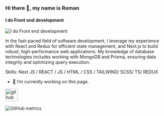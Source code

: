 ### Hi there 👋, my name is Roman
#### I do Front end development
![I do Front end development](https://arturssmirnovs.github.io/github-profile-readme-generator/images/banner.png)

In the fast-paced field of software development, I leverage my experience with React and Redux for efficient state management, and Next.js to build robust, high-performance web applications. My knowledge of database technologies includes working with MongoDB and Prisma, ensuring data integrity and optimizing query execution.

Skills: Next JS / REACT / JS / HTML / CSS / TAILWIND/ SCSS/ TS/ REDUX

- 🔭 I’m currently working on this page. 


[<img src='https://cdn.jsdelivr.net/npm/simple-icons@3.0.1/icons/github.svg' alt='github' height='40'>](https://github.com/Roma8642)  

![GitHub metrics](https://metrics.lecoq.io/Roma8642)  

